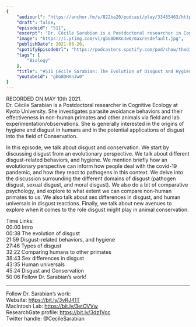 ```yaml
---
{
	"audiourl": "https://anchor.fm/s/822ba20/podcast/play/33485463/https%3A%2F%2Fd3ctxlq1ktw2nl.cloudfront.net%2Fstaging%2F2021-4-14%2Ff196a183-a138-ca7c-1a95-1798660b7b6c.m4a",
	"draft": false,
	"episodeid": "511",
	"excerpt": "Dr. Cécile Sarabian is a Postdoctoral researcher in Cognitive Ecology at Kyoto University. She investigates parasite avoidance behaviors and their effectiveness in non-human primates and other animals via field and lab experimentation/observations. She is generally interested in the origins of hygiene and disgust in humans and in the potential applications of disgust into the field of Conservation.",
	"image": "https://i.ytimg.com/vi/gbG8DHXnJw0/maxresdefault.jpg",
	"publishDate": 2021-08-20,
	"spotifyEpisodeUrl": "https://podcasters.spotify.com/pod/show/thedissenter/episodes/511-Ccile-Sarabian-The-Evolution-of-Disgust-and-Hygiene--and-Conservation-e10sd6n",
	"tags": [
		"Biology"
	],
	"title": "#511 Cécile Sarabian: The Evolution of Disgust and Hygiene, and Conservation",
	"youtubeid": "gbG8DHXnJw0"
}
---
```

RECORDED ON MAY 10th 2021.  
Dr. Cécile Sarabian is a Postdoctoral researcher in Cognitive Ecology at Kyoto University. She investigates parasite avoidance behaviors and their effectiveness in non-human primates and other animals via field and lab experimentation/observations. She is generally interested in the origins of hygiene and disgust in humans and in the potential applications of disgust into the field of Conservation.

In this episode, we talk about disgust and conservation. We start by discussing disgust from an evolutionary perspective. We talk about different disgust-related behaviors, and hygiene. We mention briefly how an evolutionary perspective can inform how people deal with the covid-19 pandemic, and how they react to pathogens in this context. We delve into the discussion surrounding the different domains of disgust (pathogen disgust, sexual disgust, and moral disgust). We also do a bit of comparative psychology, and explore to what extent we can compare non-human primates to us. We also talk about sex differences in disgust, and human universals in disgust reactions. Finally, we talk about new avenues to explore when it comes to the role disgust might play in animal conservation.

Time Links:  
<time>00:00</time> Intro  
<time>00:38</time> The evolution of disgust  
<time>21:59</time> Disgust-related behaviors, and hygiene  
<time>27:46</time> Types of disgust  
<time>32:22</time> Comparing humans to other primates  
<time>38:43</time> Sex differences in disgust  
<time>43:35</time> Human universals  
<time>45:24</time> Disgust and Conservation  
<time>50:06</time> Follow Dr. Sarabian’s work!

---

Follow Dr. Sarabian’s work:  
Website: https://bit.ly/3vRJ41T  
MacIntosh Lab: https://bit.ly/3etOVVw  
ResearchGate profile: https://bit.ly/3dz1Vcc  
Twitter handle: @CecileSarabian
